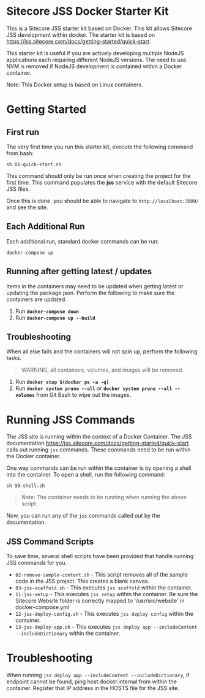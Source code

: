 # Sitecore JSS Docker Starter Kit

This is a Sitecore JSS starter kit based on Docker. This kit allows Sitecore JSS development within docker. The starter kit is based on https://jss.sitecore.com/docs/getting-started/quick-start.

This starter kit is useful if you are actively developing multiple NodeJS applications each requiring different NodeJS versions.  The need to use NVM is removed if NodeJS development is contained within a Docker container.

Note: This Docker setup is based on Linux containers.

# Getting Started

## First run
The very first time you run this starter kit, execute the following command from bash:

```
sh 01-quick-start.sh
```

This command should only be run once when creating the project for the first time.  This command populates the **jss** service with the default Sitecore JSS files.

Once this is done. you should be able to navigate to `http://localhost:3000/` and see the site.

## Each Additional Run
Each additional run, standard docker commands can be run:

```
docker-compose up
```

## Running after getting latest / updates

Items in the containers may need to be updated when getting latest or updating the package.json.
Perform the following to make sure the containers are updated.

1. Run __`docker-compose down`__
1. Run __`docker-compose up --build`__

## Troubleshooting

When all else fails and the containers will not spin up, perform the following tasks.

> WARNING, all containers, volumes, and images will be removed.

1. Run __`docker stop $(docker ps -a -q)`__
1. Run __`docker system prune --all`__ or __`docker system prune --all --volumes`__ from Git Bash to wipe out the images.

# Running JSS Commands

The JSS site is running within the context of a Docker Container.  The JSS documentation https://jss.sitecore.com/docs/getting-started/quick-start calls out running `jss` commands.  These commands need to be run within the Docker container.

One way commands can be run within the container is by opening a shell into the container.  To open a shell, run the following command:

```
sh 99-shell.sh
```

> Note: The container needs to be running when running the above script.

Now, you can run any of the `jss` commands called out by the documentation.

## JSS Command Scripts

To save time, several shell scripts have been provided that handle running JSS commands for you.

* `02-remove-sample-content.sh` - This script removes all of the sample code in the JSS project.  This creates a blank canvas.
* `03-jss-scaffold.sh` - This executes `jss scaffold` within the container.
* `11-jss-setup` - This executes `jss setup` within the container. Be sure the Sitecore Website folder is correctly mapped to '/usr/src/website' in docker-compose.yml
* `12-jss-deploy-config.sh` - This executes `jss deploy config` within the container.
* `13-jss-deploy-app.sh` - This executes `jss deploy app --includeContent --includeDictionary` within the container.

# Troubleshooting

When running `jss deploy app --includeContent --includeDictionary`, if endpoint cannot be found, ping host.docker.internal from within the container.  Register that IP address in the HOSTS file for the JSS site.


